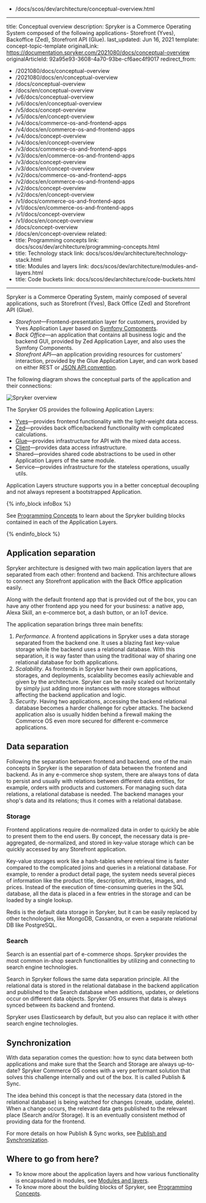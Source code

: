   - /docs/scos/dev/architecture/conceptual-overview.html
---
title: Conceptual overview
description: Spryker is a Commerce Operating System composed of the following applications- Storefront (Yves), Backoffice (Zed), Storefront API (Glue).
last_updated: Jun 16, 2021
template: concept-topic-template
originalLink: https://documentation.spryker.com/2021080/docs/conceptual-overview
originalArticleId: 92a95e93-3608-4a70-93be-cf6aec4f9017
redirect_from:
  - /2021080/docs/conceptual-overview
  - /2021080/docs/en/conceptual-overview
  - /docs/conceptual-overview
  - /docs/en/conceptual-overview
  - /v6/docs/conceptual-overview
  - /v6/docs/en/conceptual-overview
  - /v5/docs/concept-overview
  - /v5/docs/en/concept-overview
  - /v4/docs/commerce-os-and-frontend-apps
  - /v4/docs/en/commerce-os-and-frontend-apps
  - /v4/docs/concept-overview
  - /v4/docs/en/concept-overview
  - /v3/docs/commerce-os-and-frontend-apps
  - /v3/docs/en/commerce-os-and-frontend-apps
  - /v3/docs/concept-overview
  - /v3/docs/en/concept-overview
  - /v2/docs/commerce-os-and-frontend-apps
  - /v2/docs/en/commerce-os-and-frontend-apps
  - /v2/docs/concept-overview
  - /v2/docs/en/concept-overview
  - /v1/docs/commerce-os-and-frontend-apps
  - /v1/docs/en/commerce-os-and-frontend-apps
  - /v1/docs/concept-overview
  - /v1/docs/en/concept-overview
  - /docs/concept-overview
  - /docs/en/concept-overview
related:
  - title: Programming concepts
    link: docs/scos/dev/architecture/programming-concepts.html
  - title: Technology stack
    link: docs/scos/dev/architecture/technology-stack.html
  - title: Modules and layers
    link: docs/scos/dev/architecture/modules-and-layers.html
  - title: Code buckets
    link: docs/scos/dev/architecture/code-buckets.html
---

Spryker is a Commerce Operating System, mainly composed of several applications, such as Storefront (Yves), Back Office (Zed) and Storefront API (Glue).

* *Storefront*—Frontend-presentation layer for customers, provided by Yves Application Layer based on [Symfony Components](https://symfony.com/components).
* *Back Office*—an application that contains all business logic and the backend GUI, provided by Zed Application Layer, and also uses the Symfony Components.
* *Storefront API*—an application providing resources for customers' interaction, provided by the Glue Application Layer, and can work based on either REST or [JSON API convention](https://jsonapi.org/).

The following diagram shows the conceptual parts of the application and their connections:

![Spryker overview](https://spryker.s3.eu-central-1.amazonaws.com/docs/Developer+Guide/Architecture+Concepts/Conceptual+Overview/spryker-overview.png)

The Spryker OS provides the following Application Layers:

* [Yves](/docs/scos/dev/back-end-development/yves/yves.html)—provides frontend functionality with the light-weight data access.
* [Zed](/docs/scos/dev/back-end-development/zed/zed.html)—provides back office/backend functionality with complicated calculations.
* [Glue](/docs/scos/dev/glue-api-guides/{{site.version}}/old-glue-infrastructure/glue-infrastructure.html)—provides infrastructure for API with the mixed data access.
* [Client](/docs/scos/dev/back-end-development/client/client.html)—provides data access infrastructure.
* Shared—provides shared code abstractions to be used in other Application Layers of the same module.
* Service—provides infrastructure for the stateless operations, usually utils.

Application Layers structure supports you in a better conceptual decoupling and not always represent a bootstrapped Application.

{% info_block infoBox %}

See [Programming Concepts](/docs/scos/dev/architecture/programming-concepts.html) to learn about the Spryker building blocks contained in each of the Application Layers.

{% endinfo_block %}

## Application separation

Spryker architecture is designed with two main application layers that are separated from each other: frontend and backend. This architecture allows to connect any Storefront application with the Back Office application easily.

Along with the default frontend app that is provided out of the box, you can have any other frontend app you need for your business: a native app, Alexa Skill, an e-commerce bot, a dash button, or an IoT device.

The application separation brings three main benefits:

1. *Performance*. A frontend applications in Spryker uses a data storage separated from the backend one. It uses a blazing fast key-value storage while the backend uses a relational database. With this separation, it is way faster than using the traditional way of sharing one relational database for both applications.
2. *Scalability*. As frontends in Spryker have their own applications, storages, and deployments, scalability becomes easily achievable and given by the architecture. Spryker can be easily scaled out horizontally by simply just adding more instances with more storages without affecting the backend application and logic.
3. *Security*. Having two applications, accessing the backend relational database becomes a harder challenge for cyber attacks. The backend application also is usually hidden behind a firewall making the Commerce OS even more secured for different e-commerce applications.

## Data separation

Following the separation between frontend and backend, one of the main concepts in Spryker is the separation of data between the frontend and backend. As in any e-commerce shop system, there are always tons of data to persist and usually with relations between different data entities, for example, orders with products and customers. For managing such data relations, a relational database is needed. The backend manages your shop's data and its relations; thus it comes with a relational database.

### Storage

Frontend applications require de-normalized data in order to quickly be able to present them to the end users. By concept, the necessary data is pre-aggregated, de-normalized, and stored in key-value storage which can be quickly accessed by any Storefront application.

Key-value storages work like a hash-tables where retrieval time is faster compared to the complicated joins and queries in a relational database. For example, to render a product detail page, the system needs several pieces of information like the product title, description, attributes, images, and prices. Instead of the execution of time-consuming queries in the SQL database, all the data is placed in a few entries in the storage and can be loaded by a single lookup. 

Redis is the default data storage in Spryker, but it can be easily replaced by other technologies, like MongoDB, Cassandra, or even a separate relational DB like PostgreSQL.

### Search

Search is an essential part of e-commerce shops. Spryker provides the most common in-shop search functionalities by utilizing and connecting to search engine technologies.

Search in Spryker follows the same data separation principle. All the relational data is stored in the relational database in the backend application and published to the Search database when additions, updates, or deletions occur on different data objects. Spryker OS ensures that data is always synced between its backend and frontend.

Spryker uses Elasticsearch by default, but you also can replace it with other search engine technologies.

## Synchronization

With data separation comes the question: how to sync data between both applications and make sure that the Search and Storage are always up-to-date? Spryker Commerce OS comes with a very performant solution that solves this challenge internally and out of the box. It is called Publish & Sync. 

The idea behind this concept is that the necessary data (stored in the relational database) is being watched for changes (create, update, delete). When a change occurs, the relevant data gets published to the relevant place (Search and/or Storage). It is an eventually consistent method of providing data for the frontend.

For more details on how Publish & Sync works, see [Publish and Synchronization](/docs/scos/dev/back-end-development/data-manipulation/data-publishing/publish-and-synchronization.html).

## Where to go from here?

* To know more about the application layers and how various functionality is encapsulated in modules, see [Modules and layers](/docs/scos/dev/architecture/modules-and-application-layers.html).
* To know more about the building blocks of Spryker, see [Programming Concepts](/docs/scos/dev/architecture/programming-concepts.html).
